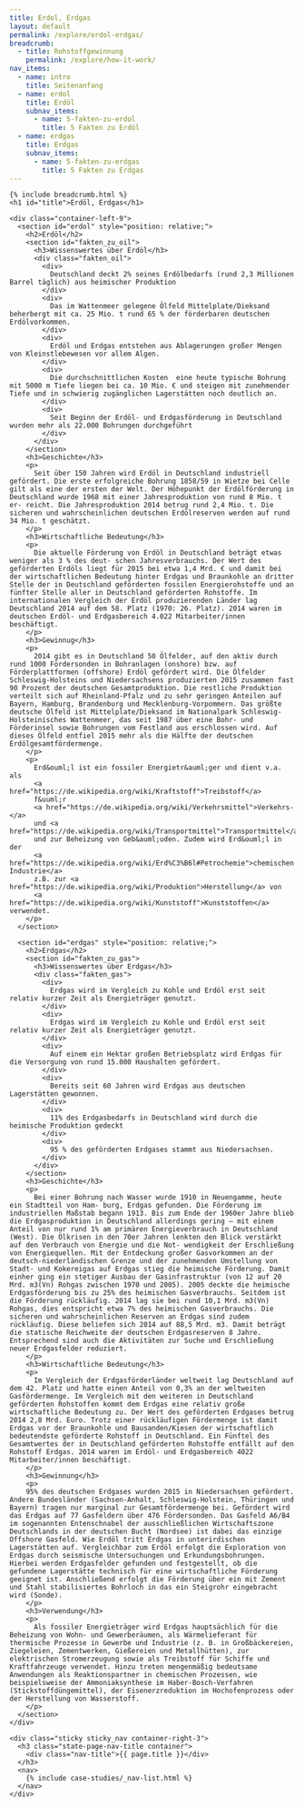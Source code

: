 ```yaml
---
title: Erdol, Erdgas
layout: default
permalink: /explore/erdol-erdgas/
breadcrumb:
  - title: Rohstoffgewinnung
    permalink: /explore/how-it-work/
nav_items:
  - name: intro
    title: Seitenanfang
  - name: erdol
    title: Erdöl
    subnav_items:
      - name: 5-fakten-zu-erdol
        title: 5 Fakten zu Erdöl
  - name: erdgas
    title: Erdgas
    subnav_items:
      - name: 5-fakten-zu-erdgas
        title: 5 Fakten zu Erdgas
---
```

<link rel="stylesheet" type="text/css" href="{{ site.baseurl_root }}/css/slick-theme.css"/>
<link rel="stylesheet" type="text/css" href="//cdn.jsdelivr.net/jquery.slick/1.6.0/slick.css"/>

<main class="container-page-wrapper layout-state-pages">
  <section class="container" style="position: relative;">

    {% include breadcrumb.html %}
    <h1 id="title">Erdöl, Erdgas</h1>

    <div class="container-left-9">
      <section id="erdol" style="position: relative;">
        <h2>Erdöl</h2>
        <section id="fakten_zu_oil">
          <h3>Wissenswertes über Erdöl</h3>
          <div class="fakten_oil">
            <div>
              Deutschland deckt 2% seines Erdölbedarfs (rund 2,3 Millionen Barrel täglich) aus heimischer Produktion
            </div>
            <div>
              Das im Wattenmeer gelegene Ölfeld Mittelplate/Dieksand beherbergt mit ca. 25 Mio. t rund 65 % der förderbaren deutschen Erdölvorkommen.
            </div>
            <div>
              Erdöl und Erdgas entstehen aus Ablagerungen großer Mengen von Kleinstlebewesen vor allem Algen.
            </div>
            <div>
              Die durchschnittlichen Kosten  eine heute typische Bohrung mit 5000 m Tiefe liegen bei ca. 10 Mio. € und steigen mit zunehmender Tiefe und in schwierig zugänglichen Lagerstätten noch deutlich an.
            </div>
            <div>
              Seit Beginn der Erdöl- und Erdgasförderung in Deutschland wurden mehr als 22.000 Bohrungen durchgeführt
            </div>
          </div>
        </section>
        <h3>Geschichte</h3>
        <p>
          Seit über 150 Jahren wird Erdöl in Deutschland industriell gefördert. Die erste erfolgreiche Bohrung 1858/59 in Wietze bei Celle gilt als eine der ersten der Welt. Der Höhepunkt der Erdölförderung in Deutschland wurde 1968 mit einer Jahresproduktion von rund 8 Mio. t er- reicht. Die Jahresproduktion 2014 betrug rund 2,4 Mio. t. Die sicheren und wahrscheinlichen deutschen Erdölreserven werden auf rund 34 Mio. t geschätzt.
        </p>
        <h3>Wirtschaftliche Bedeutung</h3>
        <p>
          Die aktuelle Förderung von Erdöl in Deutschland beträgt etwas weniger als 3 % des deut- schen Jahresverbrauchs. Der Wert des geförderten Erdöls liegt für 2015 bei etwa 1,4 Mrd. € und damit bei der wirtschaftlichen Bedeutung hinter Erdgas und Braunkohle an dritter Stelle der in Deutschland geförderten fossilen Energierohstoffe und an fünfter Stelle aller in Deutschland geförderten Rohstoffe. Im internationalen Vergleich der Erdöl produzierenden Länder lag Deutschland 2014 auf dem 58. Platz (1970: 26. Platz). 2014 waren im deutschen Erdöl- und Erdgasbereich 4.022 Mitarbeiter/innen beschäftigt.
        </p>
        <h3>Gewinnug</h3>
        <p>
          2014 gibt es in Deutschland 50 Ölfelder, auf den aktiv durch rund 1000 Fördersonden in Bohranlagen (onshore) bzw. auf Förderplattformen (offshore) Erdöl gefördert wird. Die Ölfelder Schleswig-Holsteins und Niedersachsens produzierten 2015 zusammen fast 90 Prozent der deutschen Gesamtproduktion. Die restliche Produktion verteilt sich auf Rheinland-Pfalz und zu sehr geringen Anteilen auf Bayern, Hamburg, Brandenburg und Mecklenburg-Vorpommern. Das größte deutsche Ölfeld ist Mittelplate/Dieksand im Nationalpark Schleswig-Holsteinisches Wattenmeer, das seit 1987 über eine Bohr- und Förderinsel sowie Bohrungen vom Festland aus erschlossen wird. Auf dieses Ölfeld entfiel 2015 mehr als die Hälfte der deutschen Erdölgesamtfördermenge.
        </p>
        <p>
          Erd&ouml;l ist ein fossiler Energietr&auml;ger und dient v.a. als
          <a href="https://de.wikipedia.org/wiki/Kraftstoff">Treibstoff</a>
          f&uuml;r
          <a href="https://de.wikipedia.org/wiki/Verkehrsmittel">Verkehrs-</a>
          und <a href="https://de.wikipedia.org/wiki/Transportmittel">Transportmittel</a>
          und zur Beheizung von Geb&auml;uden. Zudem wird Erd&ouml;l in der
          <a href="https://de.wikipedia.org/wiki/Erd%C3%B6l#Petrochemie">chemischen Industrie</a>
          z.B. zur <a href="https://de.wikipedia.org/wiki/Produktion">Herstellung</a> von
          <a href="https://de.wikipedia.org/wiki/Kunststoff">Kunststoffen</a> verwendet.
        </p>
      </section>

      <section id="erdgas" style="position: relative;">
        <h2>Erdgas</h2>
        <section id="fakten_zu_gas">
          <h3>Wissenswertes über Erdgas</h3>
          <div class="fakten_gas">
            <div>
              Erdgas wird im Vergleich zu Kohle und Erdöl erst seit relativ kurzer Zeit als Energieträger genutzt.
            </div>
            <div>
              Erdgas wird im Vergleich zu Kohle und Erdöl erst seit relativ kurzer Zeit als Energieträger genutzt.
            </div>
            <div>
              Auf einem ein Hektar großen Betriebsplatz wird Erdgas für die Versorgung von rund 15.000 Haushalten gefördert.
            </div>
            <div>
              Bereits seit 60 Jahren wird Erdgas aus deutschen Lagerstätten gewonnen.
            </div>
            <div>
              11% des Erdgasbedarfs in Deutschland wird durch die heimische Produktion gedeckt
            </div>
            <div>
              95 % des geförderten Erdgases stammt aus Niedersachsen.
            </div>
          </div>
        </section>
        <h3>Geschichte</h3>
        <p>
          Bei einer Bohrung nach Wasser wurde 1910 in Neuengamme, heute ein Stadtteil von Ham- burg, Erdgas gefunden. Die Förderung im industriellen Maßstab begann 1913. Bis zum Ende der 1960er Jahre blieb die Erdgasproduktion in Deutschland allerdings gering – mit einem Anteil von nur rund 1% am primären Energieverbrauch in Deutschland (West). Die Ölkrisen in den 70er Jahren lenkten den Blick verstärkt auf den Verbrauch von Energie und die Not- wendigkeit der Erschließung von Energiequellen. Mit der Entdeckung großer Gasvorkommen an der deutsch-niederländischen Grenze und der zunehmenden Umstellung von Stadt- und Kokereigas auf Erdgas stieg die heimische Förderung. Damit einher ging ein stetiger Ausbau der Gasinfrastruktur (von 12 auf 20 Mrd. m3(Vn) Rohgas zwischen 1970 und 2005). 2005 deckte die heimische Erdgasförderung bis zu 25% des heimischen Gasverbrauchs. Seitdem ist die Förderung rückläufig. 2014 lag sie bei rund 10,1 Mrd. m3(Vn) Rohgas, dies entspricht etwa 7% des heimischen Gasverbrauchs. Die sicheren und wahrscheinlichen Reserven an Erdgas sind zudem rückläufig. Diese beliefen sich 2014 auf 88,5 Mrd. m3. Damit beträgt die statische Reichweite der deutschen Erdgasreserven 8 Jahre. Entsprechend sind auch die Aktivitäten zur Suche und Erschließung neuer Erdgasfelder reduziert.
        </p>
        <h3>Wirtschaftliche Bedeutung</h3>
        <p>
          Im Vergleich der Erdgasförderländer weltweit lag Deutschland auf dem 42. Platz und hatte einen Anteil von 0,3% an der weltweiten Gasfördermenge. Im Vergleich mit den weiteren in Deutschland geförderten Rohstoffen kommt dem Erdgas eine relativ große wirtschaftliche Bedeutung zu. Der Wert des geförderten Erdgases betrug 2014 2,8 Mrd. Euro. Trotz einer rückläufigen Fördermenge ist damit Erdgas vor der Braunkohle und Bausanden/Kiesen der wirtschaftlich bedeutendste geförderte Rohstoff in Deutschland. Ein Fünftel des Gesamtwertes der in Deutschland geförderten Rohstoffe entfällt auf den Rohstoff Erdgas. 2014 waren im Erdöl- und Erdgasbereich 4022  Mitarbeiter/innen beschäftigt.
        </p>
        <h3>Gewinnung</h3>
        <p>
        95% des deutschen Erdgases wurden 2015 in Niedersachsen gefördert. Andere Bundesländer (Sachsen-Anhalt, Schleswig-Holstein, Thüringen und Bayern) tragen nur marginal zur Gesamtfördermenge bei. Gefördert wird das Erdgas auf 77 Gasfeldern über 476 Fördersonden. Das Gasfeld A6/B4 im sogenannten Entenschnabel der ausschließlichen Wirtschaftszone Deutschlands in der deutschen Bucht (Nordsee) ist dabei das einzige Offshore Gasfeld. Wie Erdöl tritt Erdgas in unterirdischen Lagerstätten auf. Vergleichbar zum Erdöl erfolgt die Exploration von Erdgas durch seismische Untersuchungen und Erkundungsbohrungen. Hierbei werden Erdgasfelder gefunden und festgestellt, ob die gefundene Lagerstätte technisch für eine wirtschaftliche Förderung geeignet ist. Anschließend erfolgt die Förderung über ein mit Zement und Stahl stabilisiertes Bohrloch in das ein Steigrohr eingebracht wird (Sonde).
        </p>
        <h3>Verwendung</h3>
        <p>
          Als fossiler Energieträger wird Erdgas hauptsächlich für die Beheizung von Wohn- und Gewerberäumen, als Wärmelieferant für thermische Prozesse in Gewerbe und Industrie (z. B. in Großbäckereien, Ziegeleien, Zementwerken, Gießereien und Metallhütten), zur elektrischen Stromerzeugung sowie als Treibstoff für Schiffe und Kraftfahrzeuge verwendet. Hinzu treten mengenmäßig bedeutsame Anwendungen als Reaktionspartner in chemischen Prozessen, wie beispielsweise der Ammoniaksynthese im Haber-Bosch-Verfahren (Stickstoffdüngemittel), der Eisenerzreduktion im Hochofenprozess oder der Herstellung von Wasserstoff.
        </p>
      </section>
    </div>

    <div class="sticky sticky_nav container-right-3">
      <h3 class="state-page-nav-title container">
        <div class="nav-title">{{ page.title }}</div>
      </h3>
      <nav>
        {% include case-studies/_nav-list.html %}
      </nav>
    </div>
  </section>
</main>

<script src="https://ajax.googleapis.com/ajax/libs/jquery/1.12.4/jquery.min.js"></script>
<script type="text/javascript" src="//cdn.jsdelivr.net/jquery.slick/1.6.0/slick.min.js"></script>
<script type="text/javascript" src="{{ site.baseurl_root }}/js/lib/static.min.js" charset="utf-8"></script>

<script type="text/javascript">
    $(document).ready(function(){
      $('.fakten_oil').slick({
        dots: true,
        speed: 500
      });
      $('.fakten_gas').slick({
        dots: true,
        speed: 500
      });
    });
</script>
